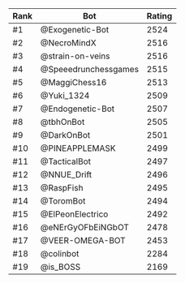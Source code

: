 Rank|Bot|Rating
---|---|---
#1|@Exogenetic-Bot|2524
#2|@NecroMindX|2516
#3|@strain-on-veins|2516
#4|@Speeedrunchessgames|2515
#5|@MaggiChess16|2513
#6|@Yuki_1324|2509
#7|@Endogenetic-Bot|2507
#8|@tbhOnBot|2505
#9|@DarkOnBot|2501
#10|@PINEAPPLEMASK|2499
#11|@TacticalBot|2497
#12|@NNUE_Drift|2496
#13|@RaspFish|2495
#14|@ToromBot|2494
#15|@ElPeonElectrico|2492
#16|@eNErGyOFbEiNGbOT|2478
#17|@VEER-OMEGA-BOT|2453
#18|@colinbot|2284
#19|@is_BOSS|2169
